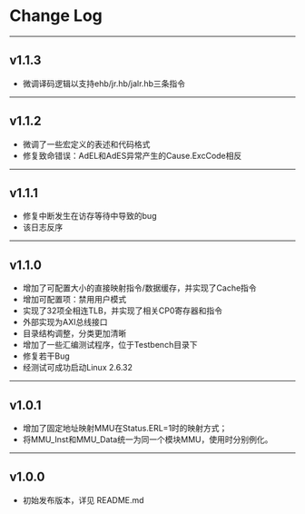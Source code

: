 # Change Log
--------------------------------------------------
## v1.1.3
- 微调译码逻辑以支持ehb/jr.hb/jalr.hb三条指令

--------------------------------------------------
## v1.1.2
- 微调了一些宏定义的表述和代码格式
- 修复致命错误：AdEL和AdES异常产生的Cause.ExcCode相反

--------------------------------------------------
## v1.1.1
- 修复中断发生在访存等待中导致的bug
- 该日志反序

--------------------------------------------------
## v1.1.0
- 增加了可配置大小的直接映射指令/数据缓存，并实现了Cache指令
- 增加可配置项：禁用用户模式
- 实现了32项全相连TLB，并实现了相关CP0寄存器和指令
- 外部实现为AXI总线接口
- 目录结构调整，分类更加清晰
- 增加了一些汇编测试程序，位于Testbench目录下
- 修复若干Bug
- 经测试可成功启动Linux 2.6.32

--------------------------------------------------
## v1.0.1
- 增加了固定地址映射MMU在Status.ERL=1时的映射方式；
- 将MMU_Inst和MMU_Data统一为同一个模块MMU，使用时分别例化。

--------------------------------------------------
## v1.0.0
- 初始发布版本，详见 README.md


